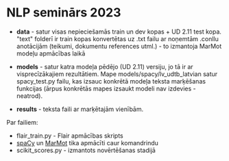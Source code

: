 # NLP seminārs 2023

- **data** - satur visas nepieciešamās train un dev kopas + UD 2.11 test kopa. "text" folderī ir train kopas konvertētas uz .txt failu ar noņemtām .conllu anotācijām (teikumi, dokumentu references utml.) - to izmantoja MarMot modeļu apmācības laikā

- **models** - satur katra modeļa pēdējo (UD 2.11) versiju, jo tā ir ar visprecīzākajiem rezultātiem. Mape models/spacy/lv_udtb_latvian satur spacy_test.py failu, kas izsauc konkrētā modeļa teksta marķēšanas funkcijas (ārpus konkrētās mapes izsaukt modeli nav izdevies - neatrod).

- **results** - teksta faili ar marķētajām vienībām.

Par failiem:
- flair_train.py - Flair apmācības skripts
- [spaCy](https://spacy.io/usage/training0) un [MarMot](https://github.com/muelletm/cistern/blob/wiki/marmot.md) tika apmācīti caur komandrindu
- scikit_scores.py - izmantots novērtēšanas stadijā

